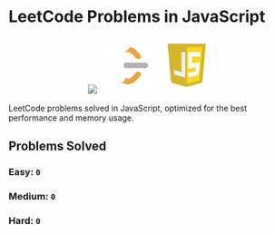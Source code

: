 # LeetCode Problems in JavaScript

<div style="text-align:center;" >
<img style="width:100px;" src="https://cdni.iconscout.com/illustration/premium/thumb/businessman-had-a-brainstorming-new-idea-to-solve-business-working-problem-8920660-7295528.png" />
<img style="width:100px;" src=".github/assets/leetcode.png" >
<img style="width:100px;" src=".github/assets/js.webp" >
</div>

LeetCode problems solved in JavaScript, optimized for the best performance and memory usage.

## Problems Solved

### **Easy:** `0`
### **Medium:** `0`
### **Hard:** `0`

